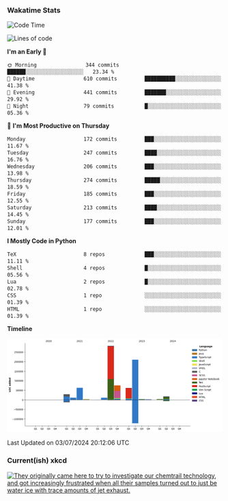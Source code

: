 ### Wakatime Stats
<!--START_SECTION:waka-->
![Code Time](http://img.shields.io/badge/Code%20Time-2%2C680%20hrs%2050%20mins-blue)

![Lines of code](https://img.shields.io/badge/From%20Hello%20World%20I%27ve%20Written-775.9%20thousand%20lines%20of%20code-blue)

**I'm an Early 🐤** 

```text
🌞 Morning                344 commits         ██████░░░░░░░░░░░░░░░░░░░   23.34 % 
🌆 Daytime                610 commits         ██████████░░░░░░░░░░░░░░░   41.38 % 
🌃 Evening                441 commits         ███████░░░░░░░░░░░░░░░░░░   29.92 % 
🌙 Night                  79 commits          █░░░░░░░░░░░░░░░░░░░░░░░░   05.36 % 
```
📅 **I'm Most Productive on Thursday** 

```text
Monday                   172 commits         ███░░░░░░░░░░░░░░░░░░░░░░   11.67 % 
Tuesday                  247 commits         ████░░░░░░░░░░░░░░░░░░░░░   16.76 % 
Wednesday                206 commits         ███░░░░░░░░░░░░░░░░░░░░░░   13.98 % 
Thursday                 274 commits         █████░░░░░░░░░░░░░░░░░░░░   18.59 % 
Friday                   185 commits         ███░░░░░░░░░░░░░░░░░░░░░░   12.55 % 
Saturday                 213 commits         ████░░░░░░░░░░░░░░░░░░░░░   14.45 % 
Sunday                   177 commits         ███░░░░░░░░░░░░░░░░░░░░░░   12.01 % 
```


**I Mostly Code in Python** 

```text
TeX                      8 repos             ███░░░░░░░░░░░░░░░░░░░░░░   11.11 % 
Shell                    4 repos             █░░░░░░░░░░░░░░░░░░░░░░░░   05.56 % 
Lua                      2 repos             █░░░░░░░░░░░░░░░░░░░░░░░░   02.78 % 
CSS                      1 repo              ░░░░░░░░░░░░░░░░░░░░░░░░░   01.39 % 
HTML                     1 repo              ░░░░░░░░░░░░░░░░░░░░░░░░░   01.39 % 
```



**Timeline**

![Lines of Code chart](https://raw.githubusercontent.com/joshuajeschek/joshuajeschek/main/assets/bar_graph.png)


 Last Updated on 03/07/2024 20:12:06 UTC
<!--END_SECTION:waka-->

### Current(ish) xkcd
<a id="xkcd-a" title="They originally came here to try to investigate our chemtrail technology, and got increasingly frustrated when all their samples turned out to just be water ice with trace amounts of jet exhaust." href="https://www.xkcd.com" target="_blank">
        <img align="center" id="xkcd-img" src="https://imgs.xkcd.com/comics/alien_theories.png" alt="They originally came here to try to investigate our chemtrail technology, and got increasingly frustrated when all their samples turned out to just be water ice with trace amounts of jet exhaust." height=300 />
</a>
